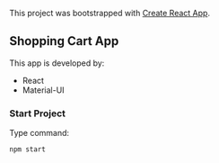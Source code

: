 This project was bootstrapped with [Create React App](https://github.com/facebook/create-react-app).

## Shopping Cart App

This app is developed by:

- React
- Material-UI

### Start Project

Type command:

```
npm start
```

